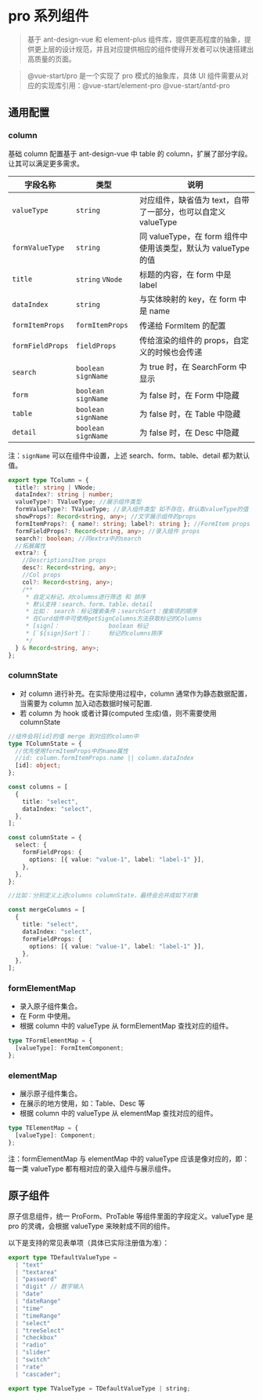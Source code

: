# pro 系列组件

> 基于 ant-design-vue 和 element-plus 组件库，提供更高程度的抽象，提供更上层的设计规范，并且对应提供相应的组件使得开发者可以快速搭建出高质量的页面。

> @vue-start/pro 是一个实现了 pro 模式的抽象库，具体 UI 组件需要从对应的实现库引用：@vue-start/element-pro @vue-start/antd-pro

## 通用配置

### column

基础 column 配置基于 ant-design-vue 中 table 的 column，扩展了部分字段。让其可以满足更多需求。

| 字段名称         | 类型                 | 说明                                                          |
| ---------------- | -------------------- | ------------------------------------------------------------- |
| `valueType`      | `string`             | 对应组件，缺省值为 text，自带了一部分，也可以自定义 valueType |
| `formValueType`  | `string`             | 同 valueType，在 form 组件中使用该类型，默认为 valueType 的值 |
| `title`          | `string` `VNode`     | 标题的内容，在 form 中是 label                                |
| `dataIndex`      | `string`             | 与实体映射的 key，在 form 中是 name                           |
| `formItemProps`  | `formItemProps`      | 传递给 FormItem 的配置                                        |
| `formFieldProps` | `fieldProps`         | 传给渲染的组件的 props，自定义的时候也会传递                  |
| `search`         | `boolean` `signName` | 为 true 时，在 SearchForm 中显示                              |
| `form`           | `boolean` `signName` | 为 false 时，在 Form 中隐藏                                   |
| `table`          | `boolean` `signName` | 为 false 时，在 Table 中隐藏                                  |
| `detail`         | `boolean` `signName` | 为 false 时，在 Desc 中隐藏                                   |

注：`signName` 可以在组件中设置，上述 search、form、table、detail 都为默认值。

```typescript
export type TColumn = {
  title?: string | VNode;
  dataIndex?: string | number;
  valueType?: TValueType; //展示组件类型
  formValueType?: TValueType; //录入组件类型 如不存在，默认取valueType的值
  showProps?: Record<string, any>; //文字展示组件的props
  formItemProps?: { name?: string; label?: string }; //FormItem props
  formFieldProps?: Record<string, any>; //录入组件 props
  search?: boolean; //同extra中的search
  //拓展属性
  extra?: {
    //DescriptionsItem props
    desc?: Record<string, any>;
    //Col props
    col?: Record<string, any>;
    /**
     * 自定义标记，对columns进行筛选 和 排序
     * 默认支持：search、form、table、detail
     * 比如： search：标记搜索条件；searchSort：搜索项的顺序
     * 在Curd组件中可使用getSignColumns方法获取标记的Columns
     * [sign]：              boolean 标记
     * [`${sign}Sort`]：     标记的columns排序
     */
  } & Record<string, any>;
};
```

### columnState

- 对 column 进行补充。在实际使用过程中，column 通常作为静态数据配置，当需要为 column 加入动态数据时候可配置.
- 若 column 为 hook 或者计算(computed 生成)值，则不需要使用 columnState

```typescript
//组件会将[id]的值 merge 到对应的column中
type TColumnState = {
  //优先使用formItemProps中的name属性
  //id: column.formItemProps.name || column.dataIndex
  [id]: object;
};

const columns = [
  {
    title: "select",
    dataIndex: "select",
  },
];

const columnState = {
  select: {
    formFieldProps: {
      options: [{ value: "value-1", label: "label-1" }],
    },
  },
};

//比如：分别定义上述columns columnState，最终会合并成如下对象

const mergeColumns = [
  {
    title: "select",
    dataIndex: "select",
    formFieldProps: {
      options: [{ value: "value-1", label: "label-1" }],
    },
  },
];
```

### formElementMap

- 录入原子组件集合。
- 在 Form 中使用。
- 根据 column 中的 valueType 从 formElementMap 查找对应的组件。

```ts
type TFormElementMap = {
  [valueType]: FormItemComponent;
};
```

### elementMap

- 展示原子组件集合。
- 在展示的地方使用，如：Table、Desc 等
- 根据 column 中的 valueType 从 elementMap 查找对应的组件。

```ts
type TElementMap = {
  [valueType]: Component;
};
```

注：formElementMap 与 elementMap 中的 valueType 应该是像对应的，即：每一类 valueType 都有相对应的录入组件与展示组件。

## 原子组件

原子信息组件，统一 ProForm、ProTable 等组件里面的字段定义。valueType 是 pro 的灵魂，会根据 valueType 来映射成不同的组件。

以下是支持的常见表单项（具体已实际注册值为准）：

```typescript
export type TDefaultValueType =
  | "text"
  | "textarea"
  | "password"
  | "digit" // 数字输入
  | "date"
  | "dateRange"
  | "time"
  | "timeRange"
  | "select"
  | "treeSelect"
  | "checkbox"
  | "radio"
  | "slider"
  | "switch"
  | "rate"
  | "cascader";

export type TValueType = TDefaultValueType | string;
```
